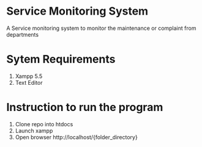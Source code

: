 # Service Monitoring System
A Service monitoring system to monitor the maintenance or complaint from departments

# Sytem Requirements
1. Xampp 5.5
2. Text Editor

# Instruction to run the program
1. Clone repo into htdocs
2. Launch xampp 
3. Open browser http://localhost/{folder_directory}
